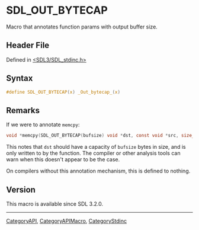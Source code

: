 # SDL_OUT_BYTECAP

Macro that annotates function params with output buffer size.

## Header File

Defined in [<SDL3/SDL_stdinc.h>](https://github.com/libsdl-org/SDL/blob/main/include/SDL3/SDL_stdinc.h)

## Syntax

```c
#define SDL_OUT_BYTECAP(x) _Out_bytecap_(x)
```

## Remarks

If we were to annotate `memcpy`:

```c
void *memcpy(SDL_OUT_BYTECAP(bufsize) void *dst, const void *src, size_t bufsize);
```

This notes that `dst` should have a capacity of `bufsize` bytes in size,
and is only written to by the function. The compiler or other analysis
tools can warn when this doesn't appear to be the case.

On compilers without this annotation mechanism, this is defined to nothing.

## Version

This macro is available since SDL 3.2.0.





----
[CategoryAPI](CategoryAPI), [CategoryAPIMacro](CategoryAPIMacro), [CategoryStdinc](CategoryStdinc)

